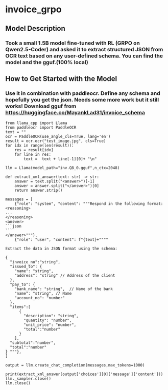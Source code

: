 # invoice_grpo

## Model Description

### Took a small 1.5B model fine-tuned with RL (GRPO on Qwen2.5-Coder) and asked it to extract structured JSON from OCR text based on any user-defined schema. You can find the model and the gguf.(100% local)

## How to Get Started with the Model

### Use it in combination with paddleocr. Define any schema and hopefully you get the json. Needs some more work but it still works! Download gguf from https://huggingface.co/MayankLad31/invoice_schema

````
from llama_cpp import Llama
from paddleocr import PaddleOCR
text = ""
ocr = PaddleOCR(use_angle_cls=True, lang='en')
result = ocr.ocr("test_image.jpg", cls=True)
for idx in range(len(result)):
    res = result[idx]
    for line in res:
        text =  text + line[-1][0]+ "\n"
        
llm = Llama(model_path="inv.Q8_0.gguf",n_ctx=2048)

def extract_xml_answer(text: str) -> str:
    answer = text.split("<answer>")[-1]
    answer = answer.split("</answer>")[0]
    return answer.strip()

messages = [
    {"role": "system", "content": """Respond in the following format:
<reasoning>
...
</reasoning>
<answer>
```json 
```
</answer>"""},
    {"role": "user", "content": f"{text}+""""

Extract the data in JSON format using the schema: 

{
  "invoice_no":"string",
  "issued_to": {
    "name": "string", 
    "address": "string" // Address of the client
  },
  "pay_to": {
    "bank_name": "string",  // Name of the bank
    "name": "string", // Name 
    "account_no": "number" 
  },
  "items":[
      {
        "description": "string",
        "quantity": "number",
        "unit_price": "number",
        "total":"number"
      }
    ],
  "subtotal":"number",
  "total":"number"
} """},
]

output = llm.create_chat_completion(messages,max_tokens=1000)

print(extract_xml_answer(output['choices'][0]['message']['content']))
llm._sampler.close()
llm.close()
````
